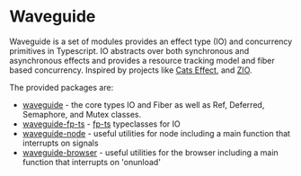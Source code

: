 # Waveguide

Waveguide is a set of modules provides an effect type (IO) and concurrency primitives in Typescript.
IO abstracts over both synchronous and asynchronous effects and provides a resource tracking model and fiber based concurrency.
Inspired by projects like [Cats Effect](https://github.com/typelevel/cats-effect), and [ZIO](https://github.com/scalaz/scalaz-zio).

The provided packages are:
- [waveguide](./packages/waveguide/readme.md) - the core types IO and Fiber as well as Ref, Deferred, Semaphore, and Mutex classes.
- [waveguide-fp-ts](./packages/waveguide-fp-ts/readme.md) - [fp-ts](https://github.com/gcanti/fp-ts) typeclasses for IO
- [waveguide-node](./packages/waveguide-node/readme.md) - useful utilities for node including a main function that interrupts on signals
- [waveguide-browser](./packages/waveguide-browser/readme.md) - useful utilities for the browser including  a main function that interrupts on 'onunload'
